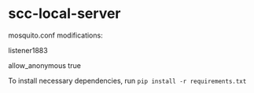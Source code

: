 # scc-local-server

mosquito.conf modifications:

listener1883

allow_anonymous true

To install necessary dependencies, run  `pip install -r requirements.txt`